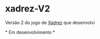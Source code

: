 # xadrez-V2

<p>Versão 2 do jogo de <a href="https://github.com/LPHBackspace/xadrez">Xadrez</a> que desenvolvi</p>
* Em desenvolvimento *
